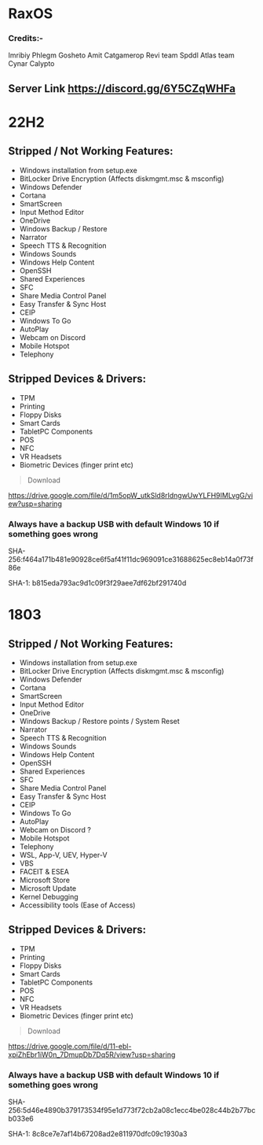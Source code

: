 # RaxOS

### Credits:-
Imribiy
Phlegm
Gosheto
Amit
Catgamerop 
Revi team
Spddl
Atlas team
Cynar
Calypto

## Server Link https://discord.gg/6Y5CZqWHFa

# 22H2
## Stripped / Not Working Features:
- Windows installation from setup.exe
- BitLocker Drive Encryption (Affects diskmgmt.msc & msconfig)
- Windows Defender
- Cortana
- SmartScreen
- Input Method Editor
- OneDrive
- Windows Backup / Restore
- Narrator
- Speech TTS & Recognition
- Windows Sounds
- Windows Help Content
- OpenSSH
- Shared Experiences
- SFC
- Share Media Control Panel
- Easy Transfer & Sync Host
- CEIP
- Windows To Go
- AutoPlay
- Webcam on Discord
- Mobile Hotspot
- Telephony


## Stripped Devices & Drivers:
- TPM
- Printing
- Floppy Disks
- Smart Cards
- TabletPC Components
- POS
- NFC
- VR Headsets
- Biometric Devices (finger print etc)

> Download

https://drive.google.com/file/d/1m5opW_utkSld8rldngwUwYLFH9IMLvgG/view?usp=sharing

### Always have a backup USB with default Windows 10 if something goes wrong

SHA-256:f464a171b481e90928ce6f5af41f11dc969091ce31688625ec8eb14a0f73f86e

SHA-1: b815eda793ac9d1c09f3f29aee7df62bf291740d


# 1803
## Stripped / Not Working Features:
- Windows installation from setup.exe
- BitLocker Drive Encryption (Affects diskmgmt.msc & msconfig)
- Windows Defender
- Cortana
- SmartScreen
- Input Method Editor
- OneDrive
- Windows Backup / Restore points / System Reset
- Narrator
- Speech TTS & Recognition
- Windows Sounds
- Windows Help Content
- OpenSSH
- Shared Experiences
- SFC
- Share Media Control Panel
- Easy Transfer & Sync Host
- CEIP
- Windows To Go
- AutoPlay
- Webcam on Discord ?
- Mobile Hotspot
- Telephony
- WSL, App-V, UEV, Hyper-V
- VBS
- FACEIT & ESEA
- Microsoft Store
- Microsoft Update
- Kernel Debugging
- Accessibility tools (Ease of Access)


## Stripped Devices & Drivers:
- TPM
- Printing
- Floppy Disks
- Smart Cards
- TabletPC Components
- POS
- NFC
- VR Headsets
- Biometric Devices (finger print etc)

> Download

https://drive.google.com/file/d/11-ebl-xpiZhEbr1iW0n_7DmupDb7Dq5R/view?usp=sharing

### Always have a backup USB with default Windows 10 if something goes wrong

SHA-256:5d46e4890b379173534f95e1d773f72cb2a08c1ecc4be028c44b2b77bcb033e6

SHA-1: 8c8ce7e7af14b67208ad2e811970dfc09c1930a3
